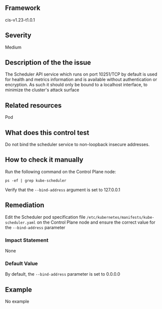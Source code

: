 ## Framework
cis-v1.23-t1.0.1
 
## Severity
Medium

## Description of the the issue
The Scheduler API service which runs on port 10251/TCP by default is used for health and metrics information and is available without authentication or encryption. As such it should only be bound to a localhost interface, to minimize the cluster's attack surface
 
## Related resources
Pod
 
## What does this control test
Do not bind the scheduler service to non-loopback insecure addresses.
 
## How to check it manually
Run the following command on the Control Plane node:

 
```
ps -ef | grep kube-scheduler

```
 Verify that the `--bind-address` argument is set to 127.0.0.1
## Remediation
Edit the Scheduler pod specification file `/etc/kubernetes/manifests/kube-scheduler.yaml` on the Control Plane node and ensure the correct value for the `--bind-address` parameter
 
### Impact Statement
None
### Default Value
By default, the `--bind-address` parameter is set to 0.0.0.0
## Example
No example
